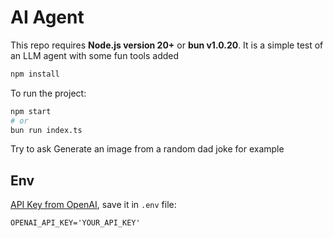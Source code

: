 # AI Agent

This repo requires **Node.js version 20+** or **bun v1.0.20**. It is a simple test of an LLM agent with some fun tools added

```bash
npm install
```

To run the project:

```bash
npm start
# or
bun run index.ts
```

Try to ask Generate an image from a random dad joke for example

## Env

[API Key from OpenAI](https://platform.openai.com/settings/organization/api-keys), save it in `.env` file:

```
OPENAI_API_KEY='YOUR_API_KEY'
```
